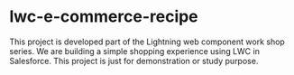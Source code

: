 # lwc-e-commerce-recipe
This project is developed part of the Lightning web component work shop series. We are building a simple shopping experience using LWC in Salesforce. This project is just for demonstration or study purpose.  
